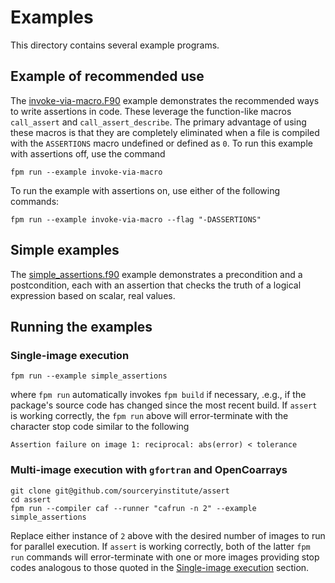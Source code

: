 Examples
========

This directory contains several example programs.

Example of recommended use
--------------------------
The [invoke-via-macro.F90] example demonstrates the recommended ways
to write assertions in code.  These leverage the function-like macros
`call_assert` and `call_assert_describe`.  The primary advantage of
using these macros is that they are completely eliminated when a file
is compiled with the `ASSERTIONS` macro undefined or defined as `0`.
To run this example with assertions off, use the command
```
fpm run --example invoke-via-macro
```
To run the example with assertions on, use either of the following
commands:
```
fpm run --example invoke-via-macro --flag "-DASSERTIONS"
```

Simple examples
---------------

The [simple_assertions.f90] example demonstrates a precondition and a
postcondition, each with an assertion that checks the truth of a logical
expression based on scalar, real values.

Running the examples
--------------------

### Single-image execution
```
fpm run --example simple_assertions
```
where `fpm run` automatically invokes `fpm build` if necessary, .e.g., if the package's source code
has changed since the most recent build.  If `assert` is working correctly, the `fpm run` above
will error-terminate with the character stop code similar to the following
```
Assertion failure on image 1: reciprocal: abs(error) < tolerance
```

### Multi-image execution with `gfortran` and OpenCoarrays
```
git clone git@github.com/sourceryinstitute/assert
cd assert
fpm run --compiler caf --runner "cafrun -n 2" --example simple_assertions
```
Replace either instance of `2` above with the desired number of images to run for parallel execution.
If `assert` is working correctly, both of the latter `fpm run` commands will error-terminate with one
or more images providing stop codes analogous to those quoted in the [Single-image execution] section.

[Hyperlinks]:#
[OpenCoarrays]: https://github.com/sourceryinstitute/opencoarrays
[Enforcing programming contracts]: #enforcing-programming-contracts
[Single-image execution]: #single-image-execution
[simple_assertions.f90]: ./simple_assertions.f90
[invoke-via-macro.F90]: ./invoke-via-macro.F90
[UML]: https://en.wikipedia.org/wiki/Unified_Modeling_Language
[OCL]: https://en.wikipedia.org/wiki/Object_Constraint_Language
[Atom]: https://atom.io
[PlantUML]: https://plantuml.com
[doc]: ../doc/

